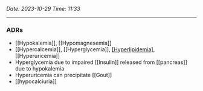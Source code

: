 *Date: 2023-10-29*
*Time: 11:33* 

---
### ADRs
- [[Hypokalemia]], [[Hypomagnesemia]]
- [[Hypercalcemia]], [[Hyperglycemia]], [[Hyperlipidemia]]([[Notes/Pancreatitis]]), [[Hyperuricemia]]
- Hyperglycemia due to impaired [[Insulin]] released from [[pancreas]] due to hypokalemia
- Hyperuricemia can precipitate [[Gout]] 
- [[hypocalciuria]] 